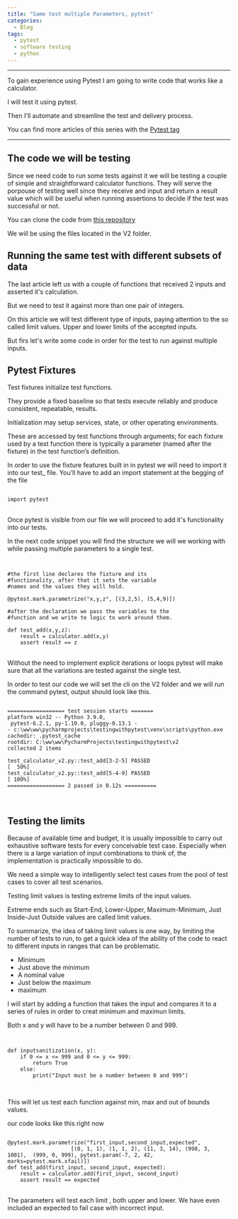 ```yaml
---
title: "Same test multiple Parameters, pytest"
categories:
  - Blog
tags:
  - pytest
  - software testing
  - python
---
```

<hr>
To gain experience using Pytest I am going to write code that works like a calculator.

I will test it using pytest.

Then I'll automate and streamline the test and delivery process.

You can find more articles of this series with the  <a href="https://estebanherlein.github.io/tags/#pytest">Pytest tag</a>  
<hr>

<h2>The code we will be testing</h2>

Since we need code to run some tests against it we will be testing a couple of simple and straightforward calculator functions. They will serve the porpouse of testing well since they receive and input and return a result value which will be useful when running assertions to decide if the test was successful or not.

You can clone the code from  <a href="https://github.com/estebanherlein/introtopytest">this repository</a>

We will be using the files located in the V2 folder.

<h2>Running the same test with different subsets of data</h2>

The last article left us with a couple of functions that received 2 inputs and asserted it's calculation.

But we need to test it against more than one pair of integers.

On this article we will test different type of inputs, paying attention to the so called limit values. Upper and lower limits of the accepted inputs. 

But firs let's write some code in order for the test to run against multiple inputs.

<h2>Pytest Fixtures</h2>

Test fixtures initialize test functions. 

They provide a fixed baseline so that tests execute reliably and produce consistent, repeatable, results. 

Initialization may setup services, state, or other operating environments. 

These are accessed by test functions through arguments; for each fixture used by a test function there is typically a parameter (named after the fixture) in the test function’s definition.

In order to use the fixture features built in in pytest we will need to import it into our test_ file. You'll have to add an import statement at the begging of the file

<pre>
<code>
import pytest
</code>
</pre>

Once pytest is visible from our file we will proceed to add it's functionality into our tests.

In the next code snippet you will find the structure we will we working with while passing multiple parameters to a single test.

<pre>
<code>

#the first line declares the fixture and its 
#functionality, after that it sets the variable
#names and the values they will hold.

@pytest.mark.parametrize("x,y,z", [(3,2,5), (5,4,9)])

#after the declaration we pass the variables to the
#function and we write te logic to work around them.

def test_add(x,y,z):
    result = calculator.add(x,y)
    assert result == z
</code>
</pre>

Without the need to implement explicit iterations or loops pytest will make sure that all the variations are tested against the single test.


In order to test our code we will set the cli on the V2 folder and we will run the command pytest, output should look like this.

<pre>
<code>
================== test session starts =======
platform win32 -- Python 3.9.0,
 pytest-6.2.1, py-1.10.0, pluggy-0.13.1 -
- c:\ww\ww\pycharmprojects\testingwithpytest\venv\scripts\python.exe
cachedir: .pytest_cache
rootdir: C:\ww\ww\PycharmProjects\testingwithpytest\v2
collected 2 items

test_calculator_v2.py::test_add[3-2-5] PASSED
[  50%]
test_calculator_v2.py::test_add[5-4-9] PASSED
[ 100%]
================== 2 passed in 0.12s ==========

</code>
</pre>


<h2>Testing the limits </h2>

Because of available time and budget, it is usually impossible to carry out exhaustive software tests for every conceivable test case. Especially when there is a large variation of input combinations to think of, the implementation is practically impossible to do.

We need a simple way to intelligently select test cases from the pool of test cases to cover all test scenarios.

Testing limit values ​​is testing extreme limits of the input values.

Extreme ends such as Start-End, Lower-Upper, Maximum-Minimum, Just Inside-Just Outside values ​​are called limit values. 

To summarize, the idea of taking limit values is one way, by limiting the number of tests to run, to get a quick idea of the ability of the code to react to different inputs in ranges that can be problematic.



<ul>
<li>Minimum</li>
<li>Just above the minimum</li>
<li>A nominal value</li>
<li>Just below the maximum</li>
<li>maximum</li>
</ul>

I will start by adding a function that takes the input and compares it to a series of rules in order to creat minimum and maximun limits.

Both x and y will have to be a number between 0 and 999.

<pre>
<code>

def inputsanitization(x, y):
    if 0 <= x <= 999 and 0 <= y <= 999:
        return True
    else:
        print("Input must be a number between 0 and 999")

</code>
</pre>


This will let us test each function against min, max and out of bounds values.

our code looks like this right now

<pre>
<code>
@pytest.mark.parametrize("first_input,second_input,expected",
					[(0, 1, 1), (1, 1, 2), (11, 3, 14), (998, 3, 1001),  (999, 0, 999), pytest.param(-7, 2, 42, marks=pytest.mark.xfail)])
def test_add(first_input, second_input, expected):
    result = calculator.add(first_input, second_input)
    assert result == expected
</code>
</pre>


The parameters will test each limit , both upper and lower. We have even included an expected to fail case with incorrect input.